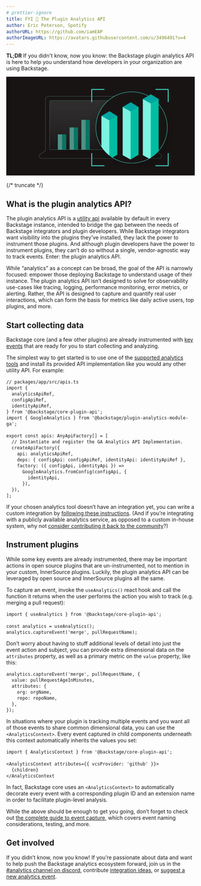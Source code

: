 ```yaml
---
# prettier-ignore
title: FYI 📣 The Plugin Analytics API
author: Eric Peterson, Spotify
authorURL: https://github.com/iamEAP
authorImageURL: https://avatars.githubusercontent.com/u/3496491?v=4
---
```


**TL;DR** If you didn't know, now you know: the Backstage plugin analytics API is here to help you understand how developers in your organization are using Backstage.

![The Plugin Analytics API](assets/22-09-08/analytics-api-fyi.png)

<!-- prettier-ignore -->
{/* truncate */}

## What is the plugin analytics API?

The plugin analytics API is a [utility api](https://backstage.io/docs/api/utility-apis) available by default in every Backstage instance, intended to bridge the gap between the needs of Backstage integrators and plugin developers. While Backstage integrators want visibility into the plugins they’ve installed, they lack the power to instrument those plugins. And although plugin developers have the power to instrument plugins, they can’t do so without a single, vendor-agnostic way to track events. Enter: the plugin analytics API.

While “analytics” as a concept can be broad, the goal of the API is narrowly focused: empower those deploying Backstage to understand usage of their instance. The plugin analytics API isn’t designed to solve for observability use-cases like tracing, logging, performance monitoring, error metrics, or alerting. Rather, the API is designed to capture and quantify real user interactions, which can form the basis for metrics like daily active users, top plugins, and more.

## Start collecting data

Backstage core (and a few other plugins) are already instrumented with [key events](https://backstage.io/docs/plugins/analytics#key-events) that are ready for you to start collecting and analyzing.

The simplest way to get started is to use one of the [supported analytics tools](https://backstage.io/docs/plugins/analytics#supported-analytics-tools) and install its provided API implementation like you would any other utility API. For example:

```tsx
// packages/app/src/apis.ts
import {
  analyticsApiRef,
  configApiRef,
  identityApiRef,
} from '@backstage/core-plugin-api';
import { GoogleAnalytics } from '@backstage/plugin-analytics-module-ga';

export const apis: AnyApiFactory[] = [
  // Instantiate and register the GA Analytics API Implementation.
  createApiFactory({
    api: analyticsApiRef,
    deps: { configApi: configApiRef, identityApi: identityApiRef },
    factory: ({ configApi, identityApi }) =>
      GoogleAnalytics.fromConfig(configApi, {
        identityApi,
      }),
  }),
];
```

If your chosen analytics tool doesn’t have an integration yet, you can write a custom integration by [following these instructions](https://backstage.io/docs/plugins/analytics#writing-integrations). (And if you’re integrating with a publicly available analytics service, as opposed to a custom in-house system, why not [consider contributing it back to the community](https://backstage.io/docs/plugins/create-a-plugin)?)

## Instrument plugins

While some key events are already instrumented, there may be important actions in open source plugins that are un-instrumented, not to mention in your custom, InnerSource plugins. Luckily, the plugin analytics API can be leveraged by open source and InnerSource plugins all the same.

To capture an event, invoke the `useAnalytics()` react hook and call the function it returns when the user performs the action you wish to track (e.g. merging a pull request):

```tsx
import { useAnalytics } from '@backstage/core-plugin-api';

const analytics = useAnalytics();
analytics.captureEvent('merge', pullRequestName);
```

Don’t worry about having to stuff additional levels of detail into just the event action and subject, you can provide extra dimensional data on the `attributes` property, as well as a primary metric on the `value` property, like this:

```tsx
analytics.captureEvent('merge', pullRequestName, {
  value: pullRequestAgeInMinutes,
  attributes: {
    org: orgName,
    repo: repoName,
  },
});
```

In situations where your plugin is tracking multiple events and you want all of those events to share common dimensional data, you can use the `<AnalyticsContext>`. Every event captured in child components underneath this context automatically inherits the values you set:

```tsx
import { AnalyticsContext } from '@backstage/core-plugin-api';

<AnalyticsContext attributes={{ vcsProvider: 'github' }}>
  {children}
</AnalyticsContext
```

In fact, Backstage core uses an `<AnalyticsContext>` to automatically decorate every event with a corresponding plugin ID and an extension name in order to facilitate plugin-level analysis.

While the above should be enough to get you going, don’t forget to check out [the complete guide to event capture](https://backstage.io/docs/plugins/analytics#capturing-events), which covers event naming considerations, testing, and more.

## Get involved

If you didn’t know, now you know! If you’re passionate about data and want to help push the Backstage analytics ecosystem forward, join us in the [#analytics channel on discord](https://discord.com/channels/687207715902193673/1007303347914690610), contribute [integration ideas](https://github.com/backstage/backstage/issues/new?assignees=&labels=plugin&template=plugin_template.md&title=%5BAnalytics+Module%5D+THE+ANALYTICS+TOOL+TO+INTEGRATE), or [suggest a new analytics event](https://github.com/backstage/backstage/issues/new?assignees=&labels=enhancement&template=feature_template.md&title=[Analytics%20Event]:%20THE+EVENT+TO+CAPTURE).
